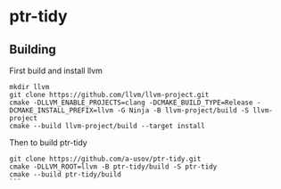 # ptr-tidy

## Building 

First build and install llvm

```
mkdir llvm
git clone https://github.com/llvm/llvm-project.git
cmake -DLLVM_ENABLE_PROJECTS=clang -DCMAKE_BUILD_TYPE=Release -DCMAKE_INSTALL_PREFIX=llvm -G Ninja -B llvm-project/build -S llvm-project
cmake --build llvm-project/build --target install 
```

Then to build ptr-tidy

````
git clone https://github.com/a-usov/ptr-tidy.git
cmake -DLLVM_ROOT=llvm -B ptr-tidy/build -S ptr-tidy
cmake --build ptr-tidy/build
```
